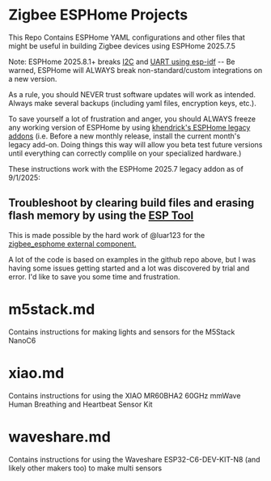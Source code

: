 # Zigbee ESPHome Projects

This Repo Contains ESPHome YAML configurations and other files that might be useful in building Zigbee devices using ESPHome 2025.7.5

Note: ESPHome 2025.8.1+ breaks [I2C](https://github.com/esphome/esphome/issues/10498) and [UART using esp-idf](https://github.com/esphome/esphome/issues/10515) -- Be warned, ESPHome will ALWAYS break non-standard/custom integrations on a new version.

As a rule, you should NEVER trust software updates will work as intended. Always make several backups (including yaml files, encryption keys, etc.).

To save yourself a lot of frustration and anger, you should ALWAYS freeze any working version of ESPHome by using [khendrick's ESPHome legacy addons](https://github.com/khenderick/esphome-legacy-addons)
(i.e. Before a new monthly release, install the current month's legacy add-on. Doing things this way will allow you beta test future versions until everything can correctly complile on your specialized hardware.)

These instructions work with the ESPHome 2025.7 legacy addon as of 9/1/2025:

Troubleshoot by clearing build files and erasing flash memory by using the [ESP Tool](https://espressif.github.io/esptool-js/)
-----------------------------

This is made possible by the hard work of @luar123  for the [zigbee_esphome external component.](https://github.com/luar123/zigbee_esphome)

A lot of the code is based on examples in the github repo above, but I was having some issues getting started and a lot was discovered by trial and error. I'd like to save you some time and frustration.

# m5stack.md
Contains instructions for making lights and sensors for the M5Stack NanoC6

# xiao.md
Contains instructions for using the XIAO MR60BHA2 60GHz mmWave Human Breathing and Heartbeat Sensor Kit 

# waveshare.md
Contains instructions for using the Waveshare ESP32-C6-DEV-KIT-N8 (and likely other makers too) to make multi sensors
